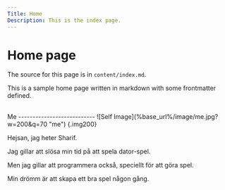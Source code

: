 ```yaml
---
Title: Home
Description: This is the index page.
---
```


Home page
==========================

The source for this page is in `content/index.md`.

This is a sample home page written in markdown with some frontmatter defined.

<br>
Me
---------------------------
![Self Image](%base_url%/image/me.jpg?w=200&q=70 "me") {.img200}
<!-- <img src="image/me.jpg" alt="drawing" width="200"/> -->

Hejsan, jag heter Sharif.

Jag gillar att slösa min tid på att spela dator-spel.

Men jag gillar att programmera också, speciellt för att göra spel.

Min drömm är att skapa ett bra spel någon gång.